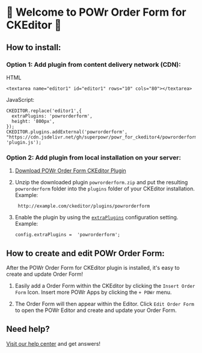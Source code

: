 # 🎉 Welcome to POWr Order Form for CKEditor 🎉

## How to install:

### Option 1: Add plugin from content delivery network (CDN):
HTML

    <textarea name="editor1" id="editor1" rows="10" cols="80"></textarea>

JavaScript:

    CKEDITOR.replace('editor1',{
      extraPlugins: 'powrorderform',
      height: '800px',
    });
    CKEDITOR.plugins.addExternal('powrorderform', "https://cdn.jsdelivr.net/gh/superpowr/powr_for_ckeditor4/powrorderform/", 'plugin.js');

### Option 2: Add plugin from local installation on your server:
1.  [Download POWr Order Form CKEditor Plugin](https://cdn.jsdelivr.net/gh/superpowr/powr_for_ckeditor4/powrorderform/powrorderform.zip)
2. Unzip the downloaded plugin  `powrorderform.zip`  and put the resulting `powrorderform` folder into the  `plugins`  folder of your CKEditor installation. Example:

	    http://example.com/ckeditor/plugins/powrorderform

3.  Enable the plugin by using the  [`extraPlugins`](https://ckeditor.com/docs/ckeditor4/latest/api/CKEDITOR_config.html#cfg-extraPlugins)  configuration setting. Example:

	    config.extraPlugins =  'powrorderform';



## How to create and edit POWr Order Form:

After the POWr Order Form for CKEditor plugin is installed, it's easy to create and update Order Form!

1. Easily add a Order Form within the CKEditor by clicking the `Insert Order Form` Icon. Insert more POWr Apps by clicking the `+ POWr` menu.

2. The Order Form will then appear within the Editor. Click `Edit Order Form` to open the POWr Editor and create and update your Order Form.

## Need help?
[Visit our help center](https://www.powr.io/knowledge-base) and get answers!
